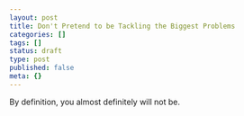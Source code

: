 ```yaml
---
layout: post
title: Don't Pretend to be Tackling the Biggest Problems
categories: []
tags: []
status: draft
type: post
published: false
meta: {}
---
```

By definition, you almost definitely will not be.  

 

 